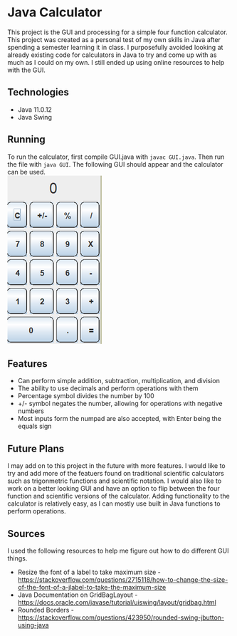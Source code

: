 # Java Calculator

This project is the GUI and processing for a simple four function calculator. This project was created as a personal test of my own skills in Java after spending a semester learning it in class. I purposefully avoided looking at already existing code for calculators in Java to try and come up with as much as I could on my own. I still ended up using online resources to help with the GUI.

## Technologies

-   Java 11.0.12
-   Java Swing

## Running

To run the calculator, first compile GUI.java with
`javac GUI.java`.
Then run the file with
`java GUI`.
The following GUI should appear and the calculator can be used.\
![GUI Example](./calculator.png)

## Features

-   Can perform simple addition, subtraction, multiplication, and division
-   The ability to use decimals and perform operations with them
-   Percentage symbol divides the number by 100
-   +/- symbol negates the number, allowing for operations with negative numbers
-   Most inputs form the numpad are also accepted, with Enter being the equals sign

## Future Plans

I may add on to this project in the future with more features. I would like to try and add more of the featuers found on traditional scientific calculators such as trigonmetric functions and scientific notation. I would also like to work on a better looking GUI and have an option to flip between the four function and scientific versions of the calculator. Adding functionality to the calculator is relatively easy, as I can mostly use built in Java functions to perform operations.

## Sources

I used the following resources to help me figure out how to do different GUI things.

-   Resize the font of a label to take maximum size - <https://stackoverflow.com/questions/2715118/how-to-change-the-size-of-the-font-of-a-jlabel-to-take-the-maximum-size>
-   Java Documentation on GridBagLayout - <https://docs.oracle.com/javase/tutorial/uiswing/layout/gridbag.html>
-   Rounded Borders - <https://stackoverflow.com/questions/423950/rounded-swing-jbutton-using-java>
